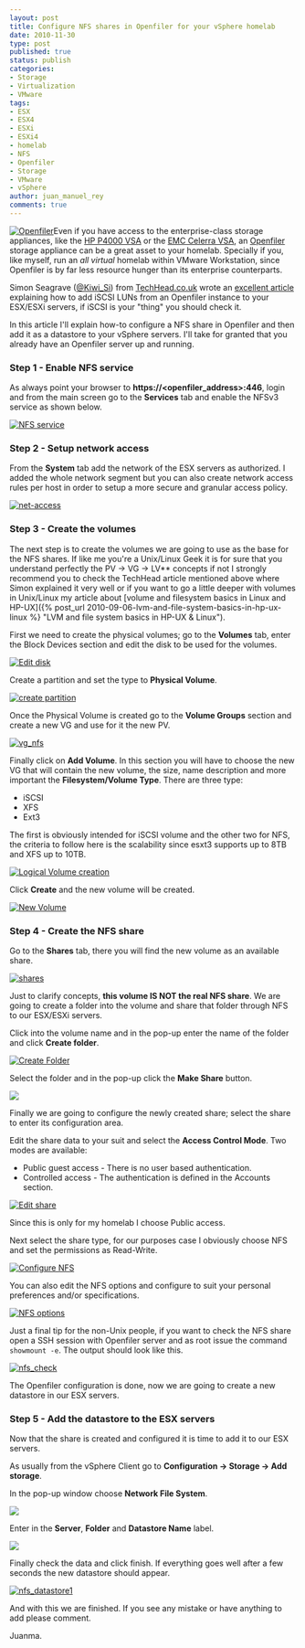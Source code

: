 ```yaml
---
layout: post
title: Configure NFS shares in Openfiler for your vSphere homelab
date: 2010-11-30
type: post
published: true
status: publish
categories:
- Storage
- Virtualization
- VMware
tags:
- ESX
- ESX4
- ESXi
- ESXi4
- homelab
- NFS
- Openfiler
- Storage
- VMware
- vSphere
author: juan_manuel_rey
comments: true
---
```


[![](/images/openfiler_logo_71.png "Openfiler")](http://jreypo.files.wordpress.com/2010/11/openfiler_logo_71.png)Even if you have access to the enterprise-class storage appliances, like the
[HP P4000 VSA](http://h18006.www1.hp.com/products/storage/software/vsa/index.html "HP P4000 VSA") or the [EMC Celerra VSA](http://nickapedia.com/2010/10/04/play-it-again-sam-celerra-uber-v3-2/ "EMC Celerra UBER VSA"), an [Openfiler](http://www.openfiler.com "OpenFiler") storage appliance can be a great asset to your homelab. Specially if you, like myself, run an *all virtual* homelab within VMware Workstation, since Openfiler is by far less resource hunger than its enterprise counterparts.

Simon Seagrave ([@Kiwi\_Si](http://twitter.com/#!/Kiwi_Si)) from [TechHead.co.uk](http://www.techhead.co.uk) wrote an [excellent article](http://www.techhead.co.uk/how-to-configure-openfiler-v23-iscsi-storage-for-use-with-vmware-esx) explaining how to add iSCSI LUNs from an Openfiler instance to your ESX/ESXi servers, if iSCSI is your "thing" you should check it.

In this article I'll explain how-to configure a NFS share in Openfiler and then add it as a datastore to your vSphere servers. I'll take for granted that you already have an Openfiler server up and running.

### Step 1 - Enable NFS service

As always point your browser to **https://<openfiler_address>:446**, login and from the main screen go to the **Services** tab and enable the NFSv3 service as shown
below.

[![](/images/nfs_service.png "NFS service")]({{site.url}}/images/nfs_service.png)

### Step 2 - Setup network access

From the **System** tab add the network of the ESX servers as authorized. I added the whole network segment but you can also create network access rules per host in order to setup a more secure and granular access policy.

[![](/images/net-access.png "net-access")]({{site.url}}/images/net-access.png)

### Step 3 - Create the volumes

The next step is to create the volumes we are going to use as the base for the NFS shares. If like me you're a Unix/Linux Geek it is for sure that you understand perfectly the PV -> VG -> LV** concepts if not I strongly recommend you to check the TechHead article mentioned above where Simon explained it very well or if you want to go a little deeper with volumes in Unix/Linux my article about [volume and filesystem basics in Linux and HP-UX]({% post_url 2010-09-06-lvm-and-file-system-basics-in-hp-ux-linux %} "LVM and file system basics in HP-UX & Linux").

First we need to create the physical volumes; go to the **Volumes** tab, enter the Block Devices section and edit the disk to be used for the volumes.

[![](/images/edit-disk.png "Edit disk")]({{site.url}}/images/edit-disk.png)

Create a partition and set the type to **Physical Volume**.

[![](/images/create_partition.png "create partition")]({{site.utl}}/images/create_partition.png)

Once the Physical Volume is created go to the **Volume Groups** section and create a new VG and use for it the new PV.

[![](/images/vg_nfs.png "vg_nfs")]({{site.url}}/images/vg_nfs.png)

Finally click on **Add Volume**. In this section you will have to choose the new VG that will contain the new volume, the size, name description and more important the **Filesystem/Volume Type**. There are three type:

-   iSCSI
-   XFS
-   Ext3

The first is obviously intended for iSCSI volume and the other two for NFS, the criteria to follow here is the scalability since esxt3 supports up to 8TB and XFS up to 10TB.

[![](/images/volume-creation.png "Logical Volume creation")]({{site.url}}/images/volume-creation.png)

Click **Create** and the new volume will be created.

[![](/images/new_volume.png "New Volume")]({{site.url}}/images/new_volume.png)

### Step 4 - Create the NFS share

Go to the **Shares** tab, there you will find the new volume as an available share.

[![](/images/shares.png "shares")]({{site.url}}/images/shares.png)

Just to clarify concepts, **this volume IS NOT the real NFS share**. We are going to create a folder into the volume and share that folder through NFS to our ESX/ESXi servers.

Click into the volume name and in the pop-up enter the name of the folder and click **Create folder**.

[![](/images/create_folder.png "Create Folder")]({{site.url}}/images/create_folder.png)

Select the folder and in the pop-up click the **Make Share** button.

[![](/images/make_share.png)]({{site.url}}/images/make_share.png)

Finally we are going to configure the newly created share; select the share to enter its configuration area.

Edit the share data to your suit and select the **Access Control Mode**. Two modes are available:

-   Public guest access - There is no user based authentication.
-   Controlled access - The authentication is defined in the Accounts section.

[![](/images/edit_share1.png "Edit share")]({{site.url}}/images/edit_share1.png)

Since this is only for my homelab I choose Public access.

Next select the share type, for our purposes case I obviously choose NFS and set the permissions as Read-Write.

[![](/images/configure_nfs1.png "Configure NFS")]({{site.url}}/images/configure_nfs1.png)

You can also edit the NFS options and configure to suit your personal preferences and/or specifications.

[![](/images/nfs_options.png "NFS options")]({{site.url}}/images/nfs_options.png)

Just a final tip for the non-Unix people, if you want to check the NFS share open a SSH session with Openfiler server and as root issue the command `showmount -e`. The output should look like this.

[![](/images/nfs_check.png "nfs_check")]({{site.url}}/images/nfs_check.png)

The Openfiler configuration is done, now we are going to create a new datastore in our ESX servers.

### Step 5 - Add the datastore to the ESX servers

Now that the share is created and configured it is time to add it to our ESX servers.

As usually from the vSphere Client go to **Configuration -> Storage -> Add storage**.

In the pop-up window choose **Network File System**.

[![](/images/add_nfs_1.png)]({{site.url}}/images/add_nfs_1.png)

Enter in the **Server**, **Folder** and **Datastore Name** label.

[![](/images/add_nfs_2.png)]({{site.url}}/images/add_nfs_2.png)

Finally check the data and click finish. If everything goes well after a few seconds the new datastore should appear.

[![](/images/nfs_datastore1.png "nfs_datastore1")]({{site.url}}/images/nfs_datastore1.png)

And with this we are finished. If you see any mistake or have anything to add please comment.

Juanma.
